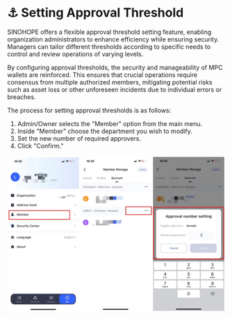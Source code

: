 # ⚓ Setting Approval Threshold

SINOHOPE offers a flexible approval threshold setting feature, enabling organization administrators to enhance efficiency while ensuring security. Managers can tailor different thresholds according to specific needs to control and review operations of varying levels.&#x20;

By configuring approval thresholds, the security and manageability of MPC wallets are reinforced. This ensures that crucial operations require consensus from multiple authorized members, mitigating potential risks such as asset loss or other unforeseen incidents due to individual errors or breaches.

The process for setting approval thresholds is as follows:

1. Admin/Owner selects the "Member" option from the main menu.
2. Inside "Member" choose the department you wish to modify.
3. Set the new number of required approvers.
4. Click "Confirm."

![](<../images/assets/6b1247b054aa97478fd4b8ddb9d5407.jpg>)



<figure><img src="https://newhuotech.larksuite.com/space/api/box/stream/download/asynccode/?
code=ODVkOWE5NDQzZTIwYzE0MDBjNWVhY2UzZTlkYTc5MWZfY0lIYlJOWWpkUEt2WGRTb041RllhTFZZTFV4bXU3UGRfVG9rZW46QmtNdWIzb1VKb1pSVnV4cWIzQ3VGdWlBc0hjXzE2ODM2NDMxMjA6MTY4MzY0NjcyMF9WNA" alt=""/><figcaption></figcaption></figure>
